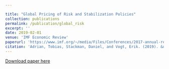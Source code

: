 ```yaml
---

title: "Global Pricing of Risk and Stabilization Policies"
collection: publications
permalink: /publication/global_risk
excerpt: ''
date: 2019-02-01
venue: 'IMF Economic Review'
paperurl: 'https://www.imf.org/~/media/Files/Conferences/2017-annual-research-conference/adrian-s6.ashx'
citation: 'Adrian, Tobias, Stackman, Daniel, and Vogt, Erik. (2019). &quot; Global Pricing of Risk and Stabilization Policies.&quot; <i>IMF Economic Review 1</i>. 67(1).'
---
```


[Download paper here](https://www.imf.org/~/media/Files/Conferences/2017-annual-research-conference/adrian-s6.ashx)

<!--Recommended citation: “Global Pricing of Risk and Stabilization Policies,” with Tobias Adrian and Erik Vogt. IMF Economic Review 67(1). February 2019.-->
